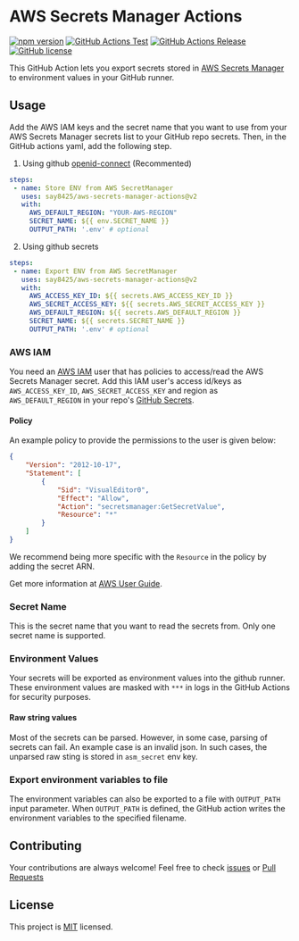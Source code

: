 # AWS Secrets Manager Actions

[![npm version](https://img.shields.io/npm/v/aws-secrets-manager-actions?color=cb3837&logo=npm)](https://www.npmjs.com/package/aws-secrets-manager-actions)
[![GitHub Actions Test](https://github.com/say8425/aws-secrets-manager-actions/workflows/Test/badge.svg)](https://github.com/say8425/aws-secrets-manager-actions/actions?query=workflow%3ATest)
[![GitHub Actions Release](https://github.com/say8425/aws-secrets-manager-actions/workflows/Release/badge.svg)](https://github.com/say8425/aws-secrets-manager-actions/actions?query=workflow%3ARelease)
[![GitHub license](https://img.shields.io/badge/license-MIT-blue.svg)](https://github.com/say8425/aws-secrets-manager-actions/blob/master/LICENSE)

This GitHub Action lets you export secrets stored in [AWS Secrets Manager](https://aws.amazon.com/secrets-manager) to environment values in your GitHub runner.

## Usage

Add the AWS IAM keys and the secret name that you want to use from your AWS Secrets Manager secrets list to your GitHub repo secrets. Then, in the GitHub actions yaml, add the following step.

1. Using github [openid-connect](https://docs.github.com/en/actions/deployment/security-hardening-your-deployments/configuring-openid-connect-in-amazon-web-services) (Recommented)

```yaml
steps:
 - name: Store ENV from AWS SecretManager
   uses: say8425/aws-secrets-manager-actions@v2
   with:
     AWS_DEFAULT_REGION: "YOUR-AWS-REGION"
     SECRET_NAME: ${{ env.SECRET_NAME }}
     OUTPUT_PATH: '.env' # optional
```

2. Using github secrets

```yaml
steps:
 - name: Export ENV from AWS SecretManager
   uses: say8425/aws-secrets-manager-actions@v2
   with:
     AWS_ACCESS_KEY_ID: ${{ secrets.AWS_ACCESS_KEY_ID }}
     AWS_SECRET_ACCESS_KEY: ${{ secrets.AWS_SECRET_ACCESS_KEY }}
     AWS_DEFAULT_REGION: ${{ secrets.AWS_DEFAULT_REGION }}
     SECRET_NAME: ${{ secrets.SECRET_NAME }}
     OUTPUT_PATH: '.env' # optional
```

### AWS IAM

You need an [AWS IAM](https://aws.amazon.com/iam) user that has policies to access/read the AWS Secrets Manager secret. Add this IAM user's access id/keys as `AWS_ACCESS_KEY_ID`, `AWS_SECRET_ACCESS_KEY` and region as `AWS_DEFAULT_REGION` in your repo's [GitHub Secrets](https://help.github.com/en/actions/automating-your-workflow-with-github-actions/creating-and-using-encrypted-secrets).

#### Policy

An example policy to provide the permissions to the user is given below:

```json
{
    "Version": "2012-10-17",
    "Statement": [
        {
            "Sid": "VisualEditor0",
            "Effect": "Allow",
            "Action": "secretsmanager:GetSecretValue",
            "Resource": "*"
        }
    ]
}
```

We recommend being more specific with the `Resource` in the policy by adding the secret ARN.

Get more information at [AWS User Guide](https://docs.aws.amazon.com/secretsmanager/latest/userguide/auth-and-access_identity-based-policies.html#permissions_grant-get-secret-value-to-one-secret).

### Secret Name

This is the secret name that you want to read the secrets from. Only one secret name is supported.

### Environment Values

Your secrets will be exported as environment values into the github runner.
These environment values are masked with `***` in logs in the GitHub Actions for security purposes.

#### Raw string values

Most of the secrets can be parsed. However, in some case, parsing of secrets can fail. An example case is an invalid json.
In such cases, the unparsed raw sting is stored in `asm_secret` env key.  

### Export environment variables to file

The environment variables can also be exported to a file with `OUTPUT_PATH` input parameter.
When `OUTPUT_PATH` is defined, the GitHub action writes the environment variables to the specified filename.

## Contributing

Your contributions are always welcome!
Feel free to check [issues](https://github.com/say8425/aws-secrets-manager-action/issues)
or [Pull Requests](https://github.com/say8425/aws-secrets-manager-actions/pulls)

## License

This project is [MIT](https://github.com/say8425/aws-secrets-manager-action/blob/master/LICENSE) licensed.
